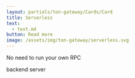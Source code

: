 ```yaml
---
layout: partials/ton-gateway/Cards/Card
title: Serverless
text:
  - text.md
button: Read more
image: /assets/img/ton-gateway/serverless.svg
---
```


No need to run your own RPC

backend server
